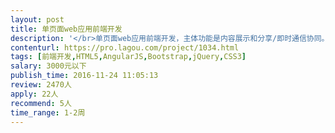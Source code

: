 ```yaml
---                
layout: post       
title: 单页面web应用前端开发           
description: '</br>单页面web应用前端开发，主体功能是内容展示和分享/即时通信协同。</br></br>项目需求：页面分几大功能模块: 内容展示框、内容分页跳转栏、实时视频框栏、聊天窗口框、工具菜单栏、用户/房间信息展示栏、个人好友列表/房内用户列表、各类消息通知提示、弹窗框、表单等，页面整体布局必须符合响应式。</br></br>技能要求：</br>精通响应式设计、HTML5、CSS3，熟悉web/移动应用的交互开发，了解主流框架（如：Bootstrap，jQuery，angularjs等JS框架）。</br>工期预估全职3-4天，可以远程开发。</br>'     
contenturl: https://pro.lagou.com/project/1034.html      
tags: [前端开发,HTML5,AngularJS,Bootstrap,jQuery,CSS3]            
salary: 3000元以下          
publish_time: 2016-11-24 11:05:13         
review: 2470人                   
apply: 22人                   
recommend: 5人                   
time_range: 1-2周              
---                 
```

